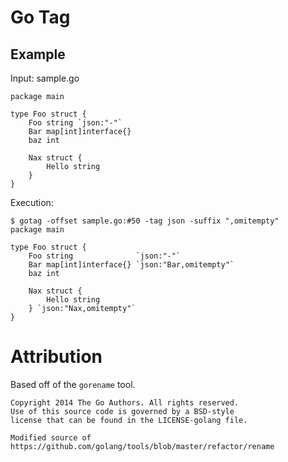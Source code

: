 # Go Tag


## Example

Input: sample.go
```golang
package main

type Foo struct {
	Foo string `json:"-"`
	Bar map[int]interface{}
	baz int

	Nax struct {
		Hello string
	}
}
```

Execution:
```
$ gotag -offset sample.go:#50 -tag json -suffix ",omitempty"
package main

type Foo struct {
    Foo string              `json:"-"`
    Bar map[int]interface{} `json:"Bar,omitempty"`
    baz int

    Nax struct {
        Hello string
    } `json:"Nax,omitempty"`
}
```

# Attribution

Based off of the `gorename` tool.

```
Copyright 2014 The Go Authors. All rights reserved.
Use of this source code is governed by a BSD-style
license that can be found in the LICENSE-golang file.

Modified source of https://github.com/golang/tools/blob/master/refactor/rename
```
